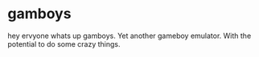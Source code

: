 # gamboys
hey ervyone whats up gamboys. Yet another gameboy emulator. With the potential to do some crazy things. 
